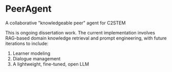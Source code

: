 # PeerAgent
A collaborative "knowledgeable peer" agent for C2STEM

This is ongoing dissertation work. The current implementation involves RAG-based domain knowledge retrieval and prompt engineering, with future iterations to include:<br>
1. Learner modeling
2. Dialogue management
3. A lightweight, fine-tuned, open LLM
